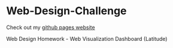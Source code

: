 # Web-Design-Challenge
Check out my [github pages website](https://emersonmolett.github.io/Web-Design-Challenge/Resources/assets/images/Landing_Page.html)

Web Design Homework - Web Visualization Dashboard (Latitude)


